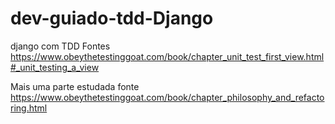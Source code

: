 # dev-guiado-tdd-Django
django com TDD
Fontes
https://www.obeythetestinggoat.com/book/chapter_unit_test_first_view.html#_unit_testing_a_view

Mais uma parte estudada
fonte
https://www.obeythetestinggoat.com/book/chapter_philosophy_and_refactoring.html
